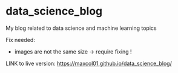 # data_science_blog
My blog related to data science and machine learning topics

Fix needed:

- images are not the same size -> require fixing !


LINK to live version: https://maxcol01.github.io/data_science_blog/
